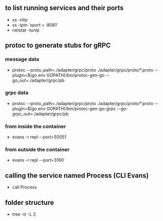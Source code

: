 ## to list running services and their ports
- ss -nltp
- ss -lptn 'sport = :8081'
- netstat -tunlp

## protoc to generate stubs for gRPC
### message data
- protoc --proto_path=./adapter/grpc/proto ./adapter/grpc/proto/*.proto --plugin=$(go env GOPATH)/bin/protoc-gen-go --go_out=./adapter/grpc/pb

### grpc data
- protoc --proto_path=./adapter/grpc/proto ./adapter/grpc/proto/*.proto --plugin=$(go env GOPATH)/bin/protoc-gen-go-grpc --go-grpc_out=./adapter/grpc/pb

<!-- ## Evans (gRPC Client) -->
<!-- 0.0.0.0:3160->50051/tcp, :::3160->50051/tcp -->

### from inside the container
- evans -r repl --port=50051 

### from outside the container
- evans -r repl --port=3160

## calling the service named Process (CLI Evans)
- call Process

## folder structure
- tree -tr -L 2
